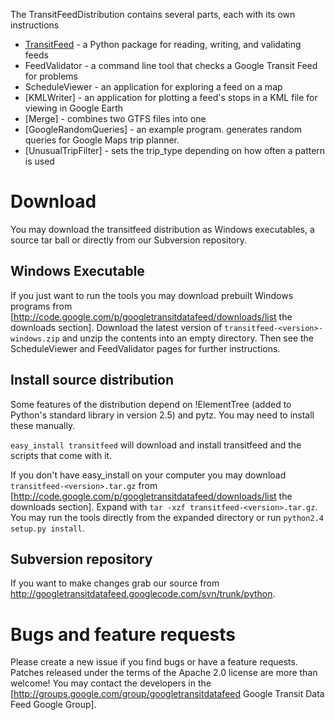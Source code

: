 The TransitFeedDistribution contains several parts, each with its own instructions

* [TransitFeed](wiki/TransitFeed) - a Python package for reading, writing, and validating feeds
* FeedValidator - a command line tool that checks a Google Transit Feed for problems
* ScheduleViewer - an application for exploring a feed on a map   
* [KMLWriter] - an application for plotting a feed's stops in a KML file for viewing in Google Earth
* [Merge] - combines two GTFS files into one
* [GoogleRandomQueries] - an example program. generates random queries for Google Maps trip planner.
* [UnusualTripFilter] - sets the trip_type depending on how often a pattern is used

# Download

You may download the transitfeed distribution as Windows executables, a source tar ball or directly from our Subversion repository.

## Windows Executable

If you just want to run the tools you may download prebuilt Windows programs from [http://code.google.com/p/googletransitdatafeed/downloads/list the downloads section]. Download the latest version of `transitfeed-<version>-windows.zip` and unzip the contents into an empty directory.  Then see the ScheduleViewer and FeedValidator pages for further instructions.

## Install source distribution

Some features of the distribution depend on !ElementTree (added to Python's standard library in version 2.5) and pytz. You may need to install these manually.

`easy_install transitfeed` will download and install transitfeed and the scripts that come with it.

If you don't have easy_install on your computer you may download `transitfeed-<version>.tar.gz` from [http://code.google.com/p/googletransitdatafeed/downloads/list the downloads section]. Expand with `tar -xzf transitfeed-<version>.tar.gz`. You may run the tools directly from the expanded directory or run `python2.4 setup.py install`.

## Subversion repository

If you want to make changes grab our source from http://googletransitdatafeed.googlecode.com/svn/trunk/python.

# Bugs and feature requests

Please create a new issue if you find bugs or have a feature requests. Patches released under the terms of the Apache 2.0 license are more than welcome! You may contact the developers in the [http://groups.google.com/group/googletransitdatafeed Google Transit Data Feed Google Group]. 